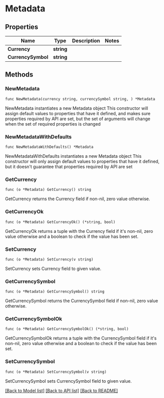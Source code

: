 # Metadata

## Properties

Name | Type | Description | Notes
------------ | ------------- | ------------- | -------------
**Currency** | **string** |  | 
**CurrencySymbol** | **string** |  | 

## Methods

### NewMetadata

`func NewMetadata(currency string, currencySymbol string, ) *Metadata`

NewMetadata instantiates a new Metadata object
This constructor will assign default values to properties that have it defined,
and makes sure properties required by API are set, but the set of arguments
will change when the set of required properties is changed

### NewMetadataWithDefaults

`func NewMetadataWithDefaults() *Metadata`

NewMetadataWithDefaults instantiates a new Metadata object
This constructor will only assign default values to properties that have it defined,
but it doesn't guarantee that properties required by API are set

### GetCurrency

`func (o *Metadata) GetCurrency() string`

GetCurrency returns the Currency field if non-nil, zero value otherwise.

### GetCurrencyOk

`func (o *Metadata) GetCurrencyOk() (*string, bool)`

GetCurrencyOk returns a tuple with the Currency field if it's non-nil, zero value otherwise
and a boolean to check if the value has been set.

### SetCurrency

`func (o *Metadata) SetCurrency(v string)`

SetCurrency sets Currency field to given value.


### GetCurrencySymbol

`func (o *Metadata) GetCurrencySymbol() string`

GetCurrencySymbol returns the CurrencySymbol field if non-nil, zero value otherwise.

### GetCurrencySymbolOk

`func (o *Metadata) GetCurrencySymbolOk() (*string, bool)`

GetCurrencySymbolOk returns a tuple with the CurrencySymbol field if it's non-nil, zero value otherwise
and a boolean to check if the value has been set.

### SetCurrencySymbol

`func (o *Metadata) SetCurrencySymbol(v string)`

SetCurrencySymbol sets CurrencySymbol field to given value.



[[Back to Model list]](../README.md#documentation-for-models) [[Back to API list]](../README.md#documentation-for-api-endpoints) [[Back to README]](../README.md)


